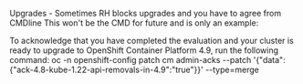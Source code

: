 Upgrades - Sometimes RH blocks upgrades and you have to agree from CMDline
This won't be the CMD for future and is only an example:

To acknowledge that you have completed the evaluation and your cluster is ready to upgrade to OpenShift Container Platform 4.9, run the following command:
oc -n openshift-config patch cm admin-acks --patch '{"data":{"ack-4.8-kube-1.22-api-removals-in-4.9":"true"}}' --type=merge